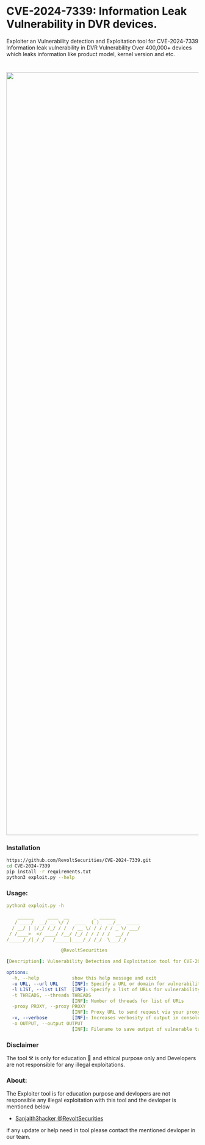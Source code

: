 # CVE-2024-7339: Information Leak Vulnerability in DVR devices.
Exploiter an Vulnerability detection and Exploitation tool for  CVE-2024-7339 Information leak vulnerability in DVR Vulnerability Over 400,000+ devices which leaks information like product model, kernel version and etc.

<h1 align="center">
  <img src="https://github.com/user-attachments/assets/26e09ddf-bc43-424c-b848-d3d79d356580" width="2000px">
  <br>
</h1>

### Installation

```bash
https://github.com/RevoltSecurities/CVE-2024-7339.git
cd CVE-2024-7339
pip install -r requirements.txt
python3 exploit.py --help
```

### Usage:

```yaml
python3 exploit.py -h                          

    ______     ____  __         _ ______
   / ____/  __/ __ \/ /  ____  (_)_  __/__  _____
  / __/ | |/_/ /_/ / /  / __ \/ / / / / _ \/ ___/
 / /____>  </ ____/ /__/ /_/ / / / / /  __/ /
/_____/_/|_/_/   /_____|____/_/ /_/  \___/_/

                    @RevoltSecurities

[Description]: Vulnerability Detection and Exploitation tool for CVE-2024-7339

options:
  -h, --help            show this help message and exit
  -u URL, --url URL     [INF]: Specify a URL or domain for vulnerability detection
  -l LIST, --list LIST  [INF]: Specify a list of URLs for vulnerability detection
  -t THREADS, --threads THREADS
                        [INF]: Number of threads for list of URLs
  -proxy PROXY, --proxy PROXY
                        [INF]: Proxy URL to send request via your proxy
  -v, --verbose         [INF]: Increases verbosity of output in console
  -o OUTPUT, --output OUTPUT
                        [INF]: Filename to save output of vulnerable target]
```

### Disclaimer
The tool ⚒️ is only for education 📖 and ethical purpose only and Developers are not responsible for any illegal exploitations.

### About:

The Exploiter tool is for education purpose and devlopers are not responsible any illegal exploitation with this tool and the devloper is mentioned below
   - [Sanjaith3hacker @RevoltSecurities](https://www.linkedin.com/in/d-sanjai-kumar-109a7227b/)


if any update or help need in tool please contact the mentioned devloper in our team.
